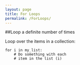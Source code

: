 ```yaml
---
layout: page
title: For Loops
permalink: /ForLoops/
---
```


##Loop a definite number of times

Loop over the items in a collection:

	for i in my_list:
		# Do something with each
		# item in the list (i)

